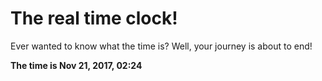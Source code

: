 # The real time clock!

Ever wanted to know what the time is? Well, your journey is about to end!

**The time is Nov 21, 2017, 02:24**